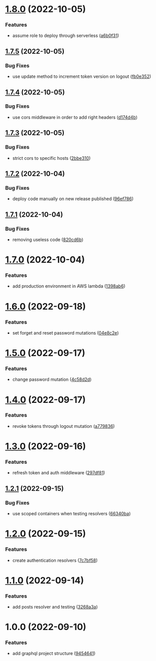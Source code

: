 # [1.8.0](https://github.com/Insta-Graph/backend/compare/v1.7.5...v1.8.0) (2022-10-05)


### Features

* assume role to deploy through serverless ([a6b0f31](https://github.com/Insta-Graph/backend/commit/a6b0f317dbbe668bf44445ca8d103290ecb23bff))

## [1.7.5](https://github.com/Insta-Graph/backend/compare/v1.7.4...v1.7.5) (2022-10-05)


### Bug Fixes

* use update method to increment token version on logout ([fb0e352](https://github.com/Insta-Graph/backend/commit/fb0e352013f3228aa1e87f8623c5aec9dde6a37e))

## [1.7.4](https://github.com/Insta-Graph/backend/compare/v1.7.3...v1.7.4) (2022-10-05)


### Bug Fixes

* use cors middleware in order to add right headers ([d174d4b](https://github.com/Insta-Graph/backend/commit/d174d4b28bd106ca1c0a322b06c9886de323d873))

## [1.7.3](https://github.com/Insta-Graph/backend/compare/v1.7.2...v1.7.3) (2022-10-05)


### Bug Fixes

* strict cors to specific hosts ([2bbe310](https://github.com/Insta-Graph/backend/commit/2bbe310df335dfd157456baea141f716db0ab185))

## [1.7.2](https://github.com/Insta-Graph/backend/compare/v1.7.1...v1.7.2) (2022-10-04)


### Bug Fixes

* deploy code manually on new release published ([96ef786](https://github.com/Insta-Graph/backend/commit/96ef786db9d38e0088cdb86216ddf05d2402de19))

## [1.7.1](https://github.com/Insta-Graph/backend/compare/v1.7.0...v1.7.1) (2022-10-04)


### Bug Fixes

* removing useless code ([820cd6b](https://github.com/Insta-Graph/backend/commit/820cd6b2c0f5952ed032fb0c4cde764422100bfc))

# [1.7.0](https://github.com/Insta-Graph/backend/compare/v1.6.0...v1.7.0) (2022-10-04)


### Features

* add production environment in AWS lambda ([1398ab6](https://github.com/Insta-Graph/backend/commit/1398ab66e0ee919d30f66199a332f3f2b9f0286e))

# [1.6.0](https://github.com/Insta-Graph/backend/compare/v1.5.0...v1.6.0) (2022-09-18)


### Features

* set forget and reset password mutations ([04e8c2e](https://github.com/Insta-Graph/backend/commit/04e8c2e6efdd6799ec8bed11e0657f4bcea60c54))

# [1.5.0](https://github.com/Insta-Graph/backend/compare/v1.4.0...v1.5.0) (2022-09-17)


### Features

* change password mutation ([4c58d2d](https://github.com/Insta-Graph/backend/commit/4c58d2d26b11bbbfa2f0a47dd303e352f8bcd6a9))

# [1.4.0](https://github.com/Insta-Graph/backend/compare/v1.3.0...v1.4.0) (2022-09-17)


### Features

* revoke tokens through logout mutation ([a779836](https://github.com/Insta-Graph/backend/commit/a779836108f58ffbfb46be0ddee744c0b1fb55c2))

# [1.3.0](https://github.com/Insta-Graph/backend/compare/v1.2.1...v1.3.0) (2022-09-16)


### Features

* refresh token and auth middleware ([297df81](https://github.com/Insta-Graph/backend/commit/297df81d95b67647c210b9b49b357c14acffe286))

## [1.2.1](https://github.com/Insta-Graph/backend/compare/v1.2.0...v1.2.1) (2022-09-15)


### Bug Fixes

* use scoped containers when testing resolvers ([66340ba](https://github.com/Insta-Graph/backend/commit/66340baaf95d8245212c83762231e8f6cd9d0d24))

# [1.2.0](https://github.com/Insta-Graph/backend/compare/v1.1.0...v1.2.0) (2022-09-15)


### Features

* create authentication resolvers ([7c7bf58](https://github.com/Insta-Graph/backend/commit/7c7bf585adb3f21f58d426dccbdb4abae468ba1f))

# [1.1.0](https://github.com/Insta-Graph/backend/compare/v1.0.0...v1.1.0) (2022-09-14)


### Features

* add posts resolver and testing ([3268a3a](https://github.com/Insta-Graph/backend/commit/3268a3a67077e581cb4762eb7f3c4f27cae1f3c2))

# 1.0.0 (2022-09-10)


### Features

* add graphql project structure ([9454641](https://github.com/Insta-Graph/backend/commit/945464192480919be65a18a87f5b24ad2566b038))
